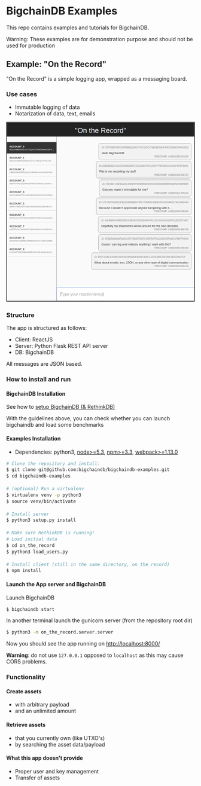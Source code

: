 # BigchainDB Examples

This repo contains examples and tutorials for BigchainDB.

Warning: These examples are for demonstration purpose and should not be used for production

## Example: "On the Record"

"On the Record" is a simple logging app, wrapped as a messaging board.

### Use cases

- Immutable logging of data
- Notarization of data, text, emails

![On the Record](./img/on_the_record_v0.0.1.png)

### Structure

The app is structured as follows:
- Client: ReactJS
- Server: Python Flask REST API server
- DB: BigchainDB

All messages are JSON based.

### How to install and run

#### BigchainDB Installation
See how to [setup BigchainDB (& RethinkDB)](https://bigchaindb.readthedocs.io/en/latest/installing-server.html#install-and-run-rethinkdb-server)

With the guidelines above, you can check whether you can launch bigchaindb and load some benchmarks

#### Examples Installation

- Dependencies: python3, [node>=5.3](https://nodejs.org/en/download/), [npm>=3.3](https://docs.npmjs.com/getting-started/installing-node), [webpack>=1.13.0](https://webpack.github.io/docs/installation.html)

```bash
# Clone the repository and install:
$ git clone git@github.com:bigchaindb/bigchaindb-examples.git
$ cd bigchaindb-examples

# (optional) Run a virtualenv
$ virtualenv venv -p python3
$ source venv/bin/activate

# Install server
$ python3 setup.py install

# Make sure RethinkDB is running!
# Load initial data
$ cd on_the_record
$ python3 load_users.py

# Install client (still in the same directory, on_the_record) 
$ npm install
```

#### Launch the App server and BigchainDB

Launch BigchainDB
```bash
$ bigchaindb start 
```

In another terminal launch the gunicorn server (from the repository root dir)
```bash
$ python3 -m on_the_record.server.server
```

Now you should see the app running on [http://localhost:8000/](http://localhost:8000/)

__Warning__: do not use `127.0.0.1` opposed to `localhost` as this may cause CORS problems.

### Functionality

#### Create assets
- with arbitrary payload
- and an unlimited amount

#### Retrieve assets
- that you currently own (like UTXO's)
- by searching the asset data/payload

#### What this app doesn't provide

- Proper user and key management
- Transfer of assets

